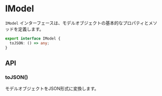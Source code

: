 # IModel

`IModel` インターフェースは、モデルオブジェクトの基本的なプロパティとメソッドを定義します。

```typescript
export interface IModel {
  toJSON: () => any;
}
```

## API

### toJSON()

モデルオブジェクトをJSON形式に変換します。